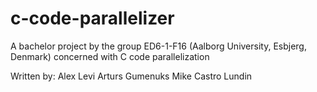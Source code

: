 # c-code-parallelizer
A bachelor project by the group ED6-1-F16 (Aalborg University, Esbjerg, Denmark) concerned with C code parallelization

Written by:
Alex Levi
Arturs Gumenuks
Mike Castro Lundin
